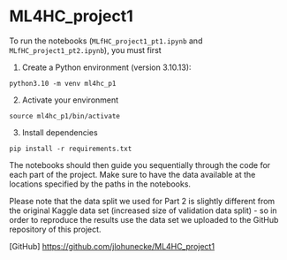 # ML4HC_project1

To run the notebooks (`MLfHC_project1_pt1.ipynb` and `MLfHC_project1_pt2.ipynb`), you must first 

1. Create a Python environment (version 3.10.13):

```
python3.10 -m venv ml4hc_p1
```

2. Activate your environment

```
source ml4hc_p1/bin/activate
```

3. Install dependencies

```
pip install -r requirements.txt
```

The notebooks should then guide you sequentially through the code for each part of the project. Make sure to have the data available at the locations specified by the paths in the notebooks.

Please note that the data split we used for Part 2 is slightly different from the original Kaggle data set (increased size of validation data split) - so in order to reproduce the results use the data set we uploaded to the GitHub repository of this project. 

[GitHub] https://github.com/jlohunecke/ML4HC_project1


